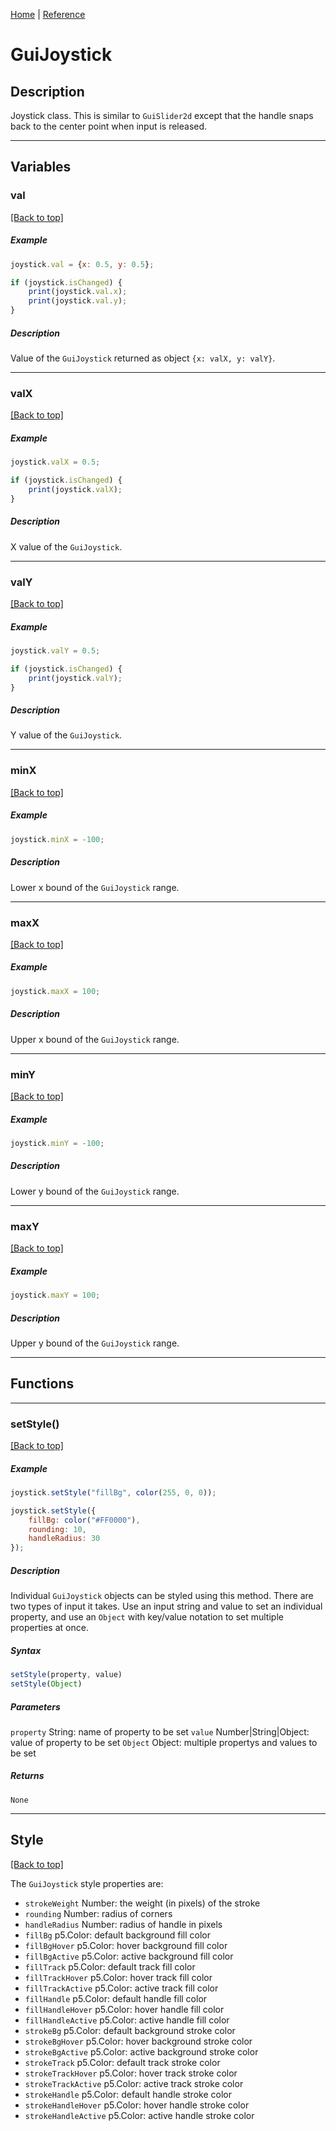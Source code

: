 [Home](../README.md) | [Reference](REFERENCE.md)

# GuiJoystick
## Description
Joystick class. This is similar to `GuiSlider2d` except that the handle snaps back to the center point when input is released.

-----

## Variables
### val
[[Back to top]](#joystick)

##### Example
```javascript
joystick.val = {x: 0.5, y: 0.5};
```
```javascript
if (joystick.isChanged) {
    print(joystick.val.x);
    print(joystick.val.y);
}
```

##### Description
Value of the `GuiJoystick` returned as object `{x: valX, y: valY}`.

-----

### valX
[[Back to top]](#joystick)

##### Example
```javascript
joystick.valX = 0.5;
```
```javascript
if (joystick.isChanged) {
    print(joystick.valX);
}
```

##### Description
X value of the `GuiJoystick`.

-----

### valY
[[Back to top]](#joystick)

##### Example
```javascript
joystick.valY = 0.5;
```
```javascript
if (joystick.isChanged) {
    print(joystick.valY);
}
```

##### Description
Y value of the `GuiJoystick`.

-----

### minX
[[Back to top]](#joystick)

##### Example
```javascript
joystick.minX = -100;
```

##### Description
Lower x bound of the `GuiJoystick` range.

-----

### maxX
[[Back to top]](#joystick)

##### Example
```javascript
joystick.maxX = 100;
```

##### Description
Upper x bound of the `GuiJoystick` range.

-----

### minY
[[Back to top]](#joystick)

##### Example
```javascript
joystick.minY = -100;
```

##### Description
Lower y bound of the `GuiJoystick` range.

-----

### maxY
[[Back to top]](#joystick)

##### Example
```javascript
joystick.maxY = 100;
```

##### Description
Upper y bound of the `GuiJoystick` range.

-----

## Functions

-----
### setStyle()
[[Back to top]](#joystick)

##### Example
```javascript
joystick.setStyle("fillBg", color(255, 0, 0));
```
```javascript
joystick.setStyle({
    fillBg: color("#FF0000"),
    rounding: 10,
    handleRadius: 30
});
```

##### Description
Individual `GuiJoystick` objects can be styled using this method. There are two types of input it takes. Use an input string and value to set an individual property, and use an `Object` with key/value notation to set multiple properties at once.

##### Syntax
```javascript
setStyle(property, value)
setStyle(Object)
```

##### Parameters
`property` String: name of property to be set
`value` Number|String|Object: value of property to be set
`Object` Object: multiple propertys and values to be set

##### Returns
`None`

-----

## Style
[[Back to top]](#joystick)

The `GuiJoystick` style properties are:
* `strokeWeight` Number: the weight (in pixels) of the stroke
* `rounding` Number: radius of corners
* `handleRadius` Number: radius of handle in pixels
* `fillBg` p5.Color: default background fill color
* `fillBgHover` p5.Color: hover background fill color
* `fillBgActive` p5.Color: active background fill color
* `fillTrack` p5.Color: default track fill color
* `fillTrackHover` p5.Color: hover track fill color
* `fillTrackActive` p5.Color: active track fill color
* `fillHandle` p5.Color: default handle fill color
* `fillHandleHover` p5.Color: hover handle fill color
* `fillHandleActive` p5.Color: active handle fill color
* `strokeBg` p5.Color: default background stroke color
* `strokeBgHover` p5.Color: hover background stroke color
* `strokeBgActive` p5.Color: active background stroke color
* `strokeTrack` p5.Color: default track stroke color
* `strokeTrackHover` p5.Color: hover track stroke color
* `strokeTrackActive` p5.Color: active track stroke color
* `strokeHandle` p5.Color: default handle stroke color
* `strokeHandleHover` p5.Color: hover handle stroke color
* `strokeHandleActive` p5.Color: active handle stroke color